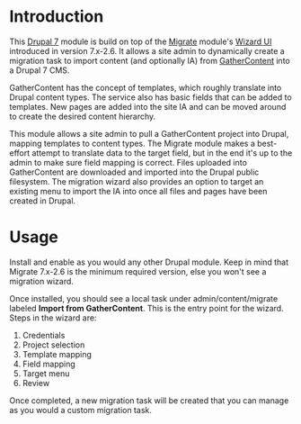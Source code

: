 # Introduction
This [Drupal 7](https://www.drupal.org/) module is build on top of the [Migrate](https://www.drupal.org/project/migrate) module's [Wizard UI](https://www.drupal.org/node/2002064) introduced in version 7.x-2.6.  It allows a site admin to dynamically create a migration task to import content (and optionally IA) from [GatherContent](https://gathercontent.com/) into a Drupal 7 CMS.

GatherContent has the concept of templates, which roughly translate into Drupal content types.  The service also has basic fields that can be added to templates.  New pages are added into the site IA and can be moved around to create the desired content hierarchy.

This module allows a site admin to pull a GatherContent project into Drupal, mapping templates to content types.  The Migrate module makes a best-effort attempt to translate data to the target field, but in the end it's up to the admin to make sure field mapping is correct.  Files uploaded into GatherContent are downloaded and imported into the Drupal public filesystem.  The migration wizard also provides an option to target an existing menu to import the IA into once all files and pages have been created in Drupal.

# Usage
Install and enable as you would any other Drupal module.  Keep in mind that Migrate 7.x-2.6 is the minimum required version, else you won't see a migration wizard.

Once installed, you should see a local task under admin/content/migrate labeled **Import from GatherContent**.  This is the entry point for the wizard.  Steps in the wizard are:

1. Credentials
2. Project selection
3. Template mapping
4. Field mapping
5. Target menu
6. Review

Once completed, a new migration task will be created that you can manage as you would a custom migration task.
